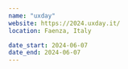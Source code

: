 ```yaml
---
name: "uxday"
website: https://2024.uxday.it/
location: Faenza, Italy

date_start: 2024-06-07
date_end: 2024-06-07
---
```

